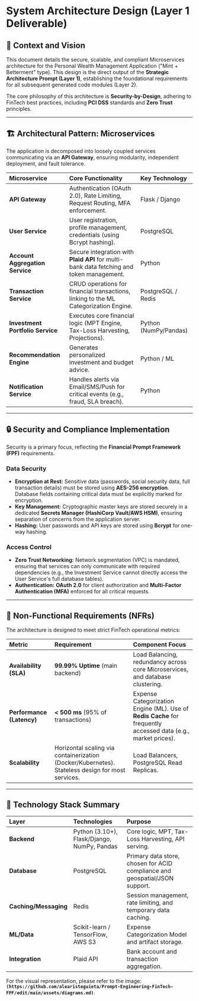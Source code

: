 # System Architecture Design (Layer 1 Deliverable)

## 📌 Context and Vision

This document details the secure, scalable, and compliant Microservices architecture for the Personal Wealth Management Application ("Mint + Betterment" type). This design is the direct output of the **Strategic Architecture Prompt (Layer 1)**, establishing the foundational requirements for all subsequent generated code modules (Layer 2).

The core philosophy of this architecture is **Security-by-Design**, adhering to FinTech best practices, including **PCI DSS** standards and **Zero Trust** principles.

---

## 🏗️ Architectural Pattern: Microservices

The application is decomposed into loosely coupled services communicating via an **API Gateway**, ensuring modularity, independent deployment, and fault tolerance.

| Microservice | Core Functionality | Key Technology |
| :--- | :--- | :--- |
| **API Gateway** | Authentication (OAuth 2.0), Rate Limiting, Request Routing, MFA enforcement. | Flask / Django |
| **User Service** | User registration, profile management, credentials (using Bcrypt hashing). | PostgreSQL |
| **Account Aggregation Service** | Secure integration with **Plaid API** for multi-bank data fetching and token management. | Python |
| **Transaction Service** | CRUD operations for financial transactions, linking to the ML Categorization Engine. | PostgreSQL / Redis |
| **Investment Portfolio Service** | Executes core financial logic (MPT Engine, Tax-Loss Harvesting, Projections). | Python (NumPy/Pandas) |
| **Recommendation Engine** | Generates personalized investment and budget advice. | Python / ML |
| **Notification Service** | Handles alerts via Email/SMS/Push for critical events (e.g., fraud, SLA breach). | Python |

---

## 🔒 Security and Compliance Implementation

Security is a primary focus, reflecting the **Financial Prompt Framework (FPF)** requirements.

### Data Security
* **Encryption at Rest:** Sensitive data (passwords, social security data, full transaction details) must be stored using **AES-256 encryption**. Database fields containing critical data must be explicitly marked for encryption.
* **Key Management:** Cryptographic master keys are stored securely in a dedicated **Secrets Manager (HashiCorp Vault/AWS HSM)**, ensuring separation of concerns from the application server.
* **Hashing:** User passwords and API keys are stored using **Bcrypt** for one-way hashing.

### Access Control
* **Zero Trust Networking:** Network segmentation (VPC) is mandated, ensuring that services can only communicate with required dependencies (e.g., the Investment Service cannot directly access the User Service's full database tables).
* **Authentication:** **OAuth 2.0** for client authorization and **Multi-Factor Authentication (MFA)** enforced for all critical requests.

---

## 🚀 Non-Functional Requirements (NFRs)

The architecture is designed to meet strict FinTech operational metrics:

| Metric | Requirement | Component Focus |
| :--- | :--- | :--- |
| **Availability (SLA)** | **99.99% Uptime** (main backend) | Load Balancing, redundancy across core Microservices, and database clustering. |
| **Performance (Latency)** | **< 500 ms** (95% of transactions) | Expense Categorization Engine (ML). Use of **Redis Cache** for frequently accessed data (e.g., market prices). |
| **Scalability** | Horizontal scaling via containerization (Docker/Kubernetes). Stateless design for most services. | Load Balancers, PostgreSQL Read Replicas. |

---

## 🔗 Technology Stack Summary

| Layer | Technologies | Purpose |
| :--- | :--- | :--- |
| **Backend** | Python (3.10+), Flask/Django, NumPy, Pandas | Core logic, MPT, Tax-Loss Harvesting, API serving. |
| **Database** | PostgreSQL | Primary data store, chosen for ACID compliance and geospatial/JSON support. |
| **Caching/Messaging** | Redis | Session management, rate limiting, and temporary data caching. |
| **ML/Data** | Scikit-learn / TensorFlow, AWS S3 | Expense Categorization Model and artifact storage. |
| **Integration** | Plaid API | Bank account and transaction aggregation. |

For the visual representation, please refer to the image: **`(https://github.com/alearisteguieta/Prompt-Engineering-FinTech-FPF/edit/main/assets/diagrams.md)`**.
